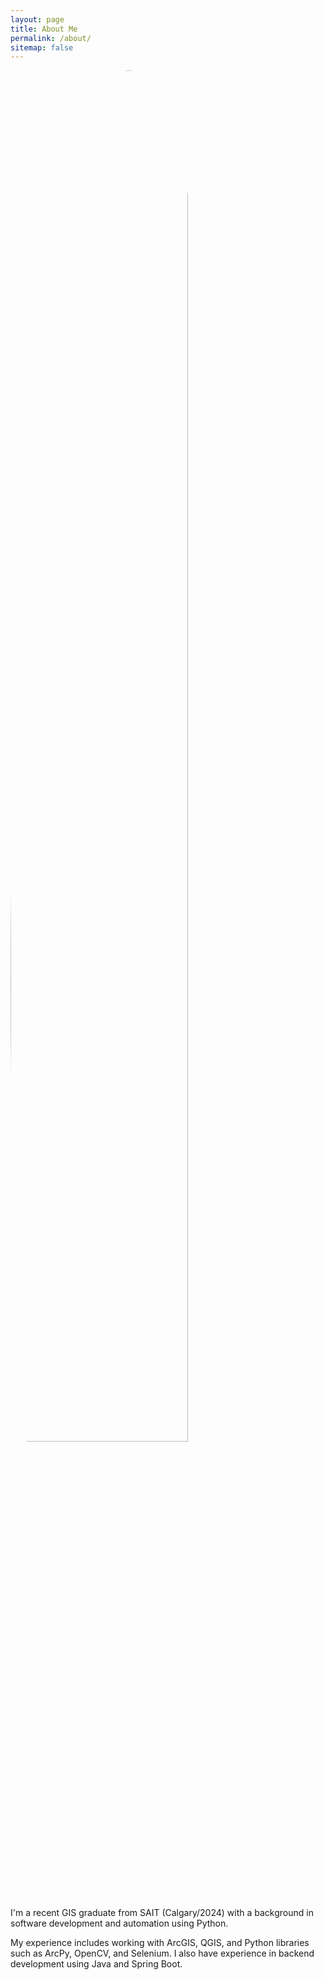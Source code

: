 ```yaml
---
layout: page
title: About Me
permalink: /about/
sitemap: false
---
```

<div class='about-img'>

<div>

<img height="75%" width="75%" style="border-radius:50%;" src="{{site.baseurl}}/assets/images/imgprofile.jpg">

</div>

<div class="about-text">

<p>I'm a recent GIS graduate from SAIT (Calgary/2024) with a background in software development and automation using Python.</p>

<p>My experience includes working with ArcGIS, QGIS, and Python libraries such as ArcPy, OpenCV, and Selenium. I also have experience in backend development using Java and Spring Boot.</p>

</div>
</div>
